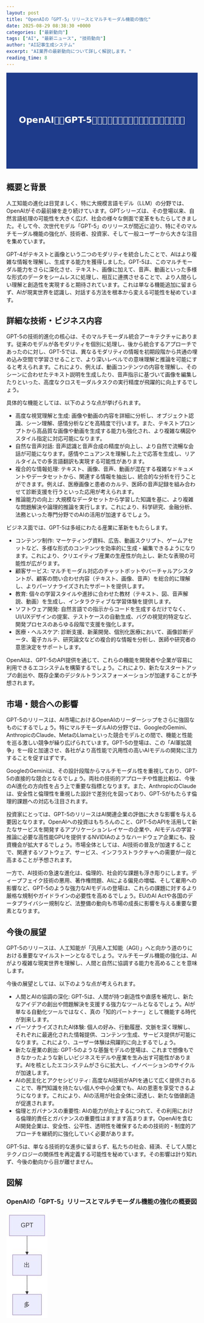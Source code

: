 ```yaml
---
layout: post
title: "OpenAIの「GPT-5」リリースとマルチモーダル機能の強化"
date: 2025-08-29 08:38:30 +0000
categories: ["最新動向"]
tags: ["AI", "最新ニュース", "技術動向"]
author: "AI記事生成システム"
excerpt: "AI業界の最新動向について詳しく解説します。"
reading_time: 8
---
```



![OpenAIの「GPT-5」リリースとマルチモーダル機能の強化](/assets/images/posts/2025-08-29-1-openaigpt-5-title.jpg)

## 概要と背景

人工知能の進化は目覚ましく、特に大規模言語モデル（LLM）の分野では、OpenAIがその最前線を走り続けています。GPTシリーズは、その登場以来、自然言語処理の可能性を大きく広げ、社会の様々な側面で変革をもたらしてきました。そして今、次世代モデル「GPT-5」のリリースが間近に迫り、特にそのマルチモーダル機能の強化が、技術者、投資家、そして一般ユーザーから大きな注目を集めています。

GPT-4がテキストと画像という二つのモダリティを統合したことで、AIはより複雑な情報を理解し、生成する能力を獲得しました。GPT-5は、このマルチモーダル能力をさらに深化させ、テキスト、画像に加えて、音声、動画といった多様な形式のデータをシームレスに処理し、相互に連携させることで、より人間らしい理解と創造性を実現すると期待されています。これは単なる機能追加に留まらず、AIが現実世界を認識し、対話する方法を根本から変える可能性を秘めています。

## 詳細な技術・ビジネス内容

GPT-5の技術的進化の核心は、そのマルチモーダル統合アーキテクチャにあります。従来のモデルが各モダリティを個別に処理し、後から統合するアプローチであったのに対し、GPT-5では、異なるモダリティの情報を初期段階から共通の埋め込み空間で学習させることで、より深いレベルでの意味理解と推論を可能にすると考えられます。これにより、例えば、動画コンテンツの内容を理解し、そのシーンに合わせたテキスト説明を生成したり、音声指示に基づいて画像を編集したりといった、高度なクロスモーダルタスクの実行精度が飛躍的に向上するでしょう。

具体的な機能としては、以下のような点が挙げられます。

*   高度な視覚理解と生成: 画像や動画の内容を詳細に分析し、オブジェクト認識、シーン理解、感情分析などを高精度で行います。また、テキストプロンプトから高品質な画像や動画を生成する能力も強化され、より複雑な構図やスタイル指定に対応可能になります。
*   自然な音声対話: 音声認識と音声合成の精度が向上し、より自然で流暢な会話が可能になります。感情やニュアンスを理解した上で応答を生成し、リアルタイムでの多言語翻訳も実現する可能性があります。
*   複合的な情報処理: テキスト、画像、音声、動画が混在する複雑なドキュメントやデータセットから、関連する情報を抽出し、統合的な分析を行うことができます。例えば、医療画像と患者のカルテ、医師の音声記録を組み合わせて診断支援を行うといった応用が考えられます。
*   推論能力の向上: 大規模なデータセットから学習した知識を基に、より複雑な問題解決や論理的推論を実行します。これにより、科学研究、金融分析、法務といった専門分野でのAIの活用が加速するでしょう。

ビジネス面では、GPT-5は多岐にわたる産業に革新をもたらします。

*   コンテンツ制作: マーケティング資料、広告、動画スクリプト、ゲームアセットなど、多様な形式のコンテンツを効率的に生成・編集できるようになります。これにより、クリエイティブ産業の生産性が向上し、新たな表現の可能性が広がります。
*   顧客サービス: マルチモーダル対応のチャットボットやバーチャルアシスタントが、顧客の問い合わせ内容（テキスト、画像、音声）を総合的に理解し、よりパーソナライズされたサポートを提供します。
*   教育: 個々の学習スタイルや進捗に合わせた教材（テキスト、図、音声解説、動画）を生成し、インタラクティブな学習体験を提供します。
*   ソフトウェア開発: 自然言語での指示からコードを生成するだけでなく、UI/UXデザインの提案、テストケースの自動生成、バグの視覚的特定など、開発プロセスのあらゆる段階で支援を強化します。
*   医療・ヘルスケア: 診断支援、新薬開発、個別化医療において、画像診断データ、電子カルテ、研究論文などの複合的な情報を分析し、医師や研究者の意思決定をサポートします。

OpenAIは、GPT-5のAPI提供を通じて、これらの機能を開発者や企業が容易に利用できるエコシステムを構築するでしょう。これにより、新たなスタートアップの創出や、既存企業のデジタルトランスフォーメーションが加速することが予想されます。

## 市場・競合への影響

GPT-5のリリースは、AI市場におけるOpenAIのリーダーシップをさらに強固なものにするでしょう。特にマルチモーダルAIの分野では、GoogleのGemini、AnthropicのClaude、MetaのLlamaといった競合モデルとの間で、機能と性能を巡る激しい競争が繰り広げられています。GPT-5の登場は、この「AI軍拡競争」を一段と加速させ、各社がより高性能で汎用性の高いAIモデルの開発に注力することを促すはずです。

GoogleのGeminiは、その設計段階からマルチモーダル性を重視しており、GPT-5の直接的な競合となるでしょう。両社の技術的アプローチや性能比較は、今後のAI進化の方向性を占う上で重要な指標となります。また、AnthropicのClaudeは、安全性と倫理性を重視した設計で差別化を図っており、GPT-5がもたらす倫理的課題への対応も注目されます。

投資家にとっては、GPT-5のリリースはAI関連企業の評価に大きな影響を与える要因となります。OpenAIへの投資はもちろんのこと、GPT-5のAPIを活用して新たなサービスを開発するアプリケーションレイヤーの企業や、AIモデルの学習・推論に必要な高性能GPUを提供するNVIDIAのようなハードウェア企業にも、投資機会が拡大するでしょう。市場全体としては、AI技術の普及が加速することで、関連するソフトウェア、サービス、インフラストラクチャへの需要が一段と高まることが予想されます。

一方で、AI技術の急速な進化は、倫理的、社会的な課題も浮き彫りにします。ディープフェイク技術の悪用、著作権問題、AIによる偏見の増幅、そして雇用への影響など、GPT-5のような強力なAIモデルの登場は、これらの課題に対するより厳格な規制やガイドラインの必要性を高めるでしょう。EUのAI Actや各国のデータプライバシー規制など、法整備の動向も市場の成長に影響を与える重要な要素となります。

## 今後の展望

GPT-5のリリースは、人工知能が「汎用人工知能（AGI）」へと向かう道のりにおける重要なマイルストーンとなるでしょう。マルチモーダル機能の強化は、AIがより複雑な現実世界を理解し、人間と自然に協調する能力を高めることを意味します。

今後の展望としては、以下のような点が考えられます。

*   人間とAIの協調の深化: GPT-5は、人間が持つ創造性や直感を補完し、新たなアイデアの創出や問題解決を支援する強力なツールとなるでしょう。AIが単なる自動化ツールではなく、真の「知的パートナー」として機能する時代が到来します。
*   パーソナライズされたAI体験: 個人の好み、行動履歴、文脈を深く理解し、それぞれに最適化された情報提供、コンテンツ生成、サービス提供が可能になります。これにより、ユーザー体験は飛躍的に向上するでしょう。
*   新たな産業の創出: GPT-5のような基盤モデルの登場は、これまで想像もできなかったような新しいビジネスモデルや産業を生み出す可能性があります。AIを核としたエコシステムがさらに拡大し、イノベーションのサイクルが加速します。
*   AIの民主化とアクセシビリティ: 高度なAI技術がAPIを通じて広く提供されることで、専門知識を持たない個人や中小企業でも、AIの恩恵を享受できるようになります。これにより、AIの活用が社会全体に浸透し、新たな価値創造が促進されます。
*   倫理とガバナンスの重要性: AIの能力が向上するにつれて、その利用における倫理的責任とガバナンスの重要性はますます高まります。OpenAIを含むAI開発企業は、安全性、公平性、透明性を確保するための技術的・制度的アプローチを継続的に強化していく必要があります。

GPT-5は、単なる技術的な進歩に留まらず、私たちの社会、経済、そして人間とテクノロジーの関係性を再定義する可能性を秘めています。その影響は計り知れず、今後の動向から目が離せません。


## 図解

### OpenAIの「GPT-5」リリースとマルチモーダル機能の強化の概要図

![OpenAIの「GPT-5」リリースとマルチモーダル機能の強化の概要図](/assets/images/posts/2025-08-29-1-openaigpt-5-mermaid-simple.jpg)


